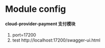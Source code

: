# Module config

#### cloud-provider-payment  支付模块  
1. port=17200
2. test http://localhost:17200/swagger-ui.html